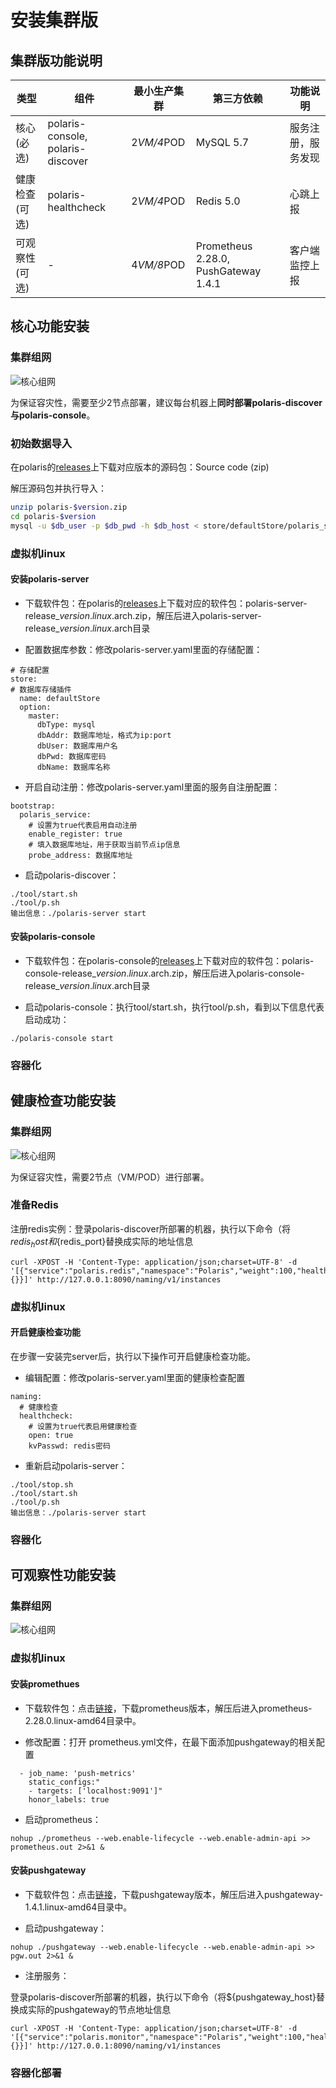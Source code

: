# 安装集群版

## 集群版功能说明

| 类型     | 组件                               | 最小生产集群 | 第三方依赖                           | 功能说明           |
| -------- | ---------------------------------- | ------------ | ------------------------------------ | ------------------ |
| 核心(必选)     | polaris-console,  polaris-discover | 2*VM/4*POD   | MySQL 5.7                            | 服务注册，服务发现 |
| 健康检查(可选) | polaris-healthcheck                | 2*VM/4*POD   | Redis 5.0                            | 心跳上报           |
| 可观察性(可选) | -                                  | 4*VM/8*POD   | Prometheus 2.28.0, PushGateway 1.4.1 | 客户端监控上报     |


## 核心功能安装

### 集群组网

![核心组网](图片\集群版安装\核心组网.png)

为保证容灾性，需要至少2节点部署，建议每台机器上**同时部署polaris-discover与polaris-console**。

### 初始数据导入

在polaris的[releases](https://github.com/polarismesh/polaris/releases)上下载对应版本的源码包：Source code (zip) 

解压源码包并执行导入：

```bash
unzip polaris-$version.zip
cd polaris-$version
mysql -u $db_user -p $db_pwd -h $db_host < store/defaultStore/polaris_server.sql
```


### 虚拟机linux

#### 安装polaris-server

- 下载软件包：在polaris的[releases](https://github.com/polarismesh/polaris/releases)上下载对应的软件包：polaris-server-release_$version.linux.$arch.zip，解压后进入polaris-server-release_$version.linux.$arch目录

- 配置数据库参数：修改polaris-server.yaml里面的存储配置：
```
# 存储配置
store:
# 数据库存储插件
  name: defaultStore
  option:
    master:
      dbType: mysql
      dbAddr: 数据库地址，格式为ip:port
      dbUser: 数据库用户名
      dbPwd: 数据库密码
      dbName: 数据库名称
```

- 开启自动注册：修改polaris-server.yaml里面的服务自注册配置：
```
bootstrap:
  polaris_service:
    # 设置为true代表启用自动注册
    enable_register: true
    # 填入数据库地址，用于获取当前节点ip信息
    probe_address: 数据库地址
```

- 启动polaris-discover：
```
./tool/start.sh
./tool/p.sh
输出信息：./polaris-server start
```

#### 安装polaris-console

- 下载软件包：在polaris-console的[releases](https://github.com/polarismesh/polaris-console/releases)上下载对应的软件包：polaris-console-release_$version.linux.$arch.zip，解压后进入polaris-console-release_$version.linux.$arch目录

- 启动polaris-console：执行tool/start.sh，执行tool/p.sh，看到以下信息代表启动成功：
```
./polaris-console start
```


### 容器化







## 健康检查功能安装

### 集群组网
![核心组网](图片\集群版安装\健康检查组网.png)

为保证容灾性，需要2节点（VM/POD）进行部署。

### 准备Redis

注册redis实例：登录polaris-discover所部署的机器，执行以下命令（将${redis_host}和${redis_port}替换成实际的地址信息
```
curl -XPOST -H 'Content-Type: application/json;charset=UTF-8' -d '[{"service":"polaris.redis","namespace":"Polaris","weight":100,"healthy":true,"isolate":false,"port":${redis_port},"host":"'${redis_host}'","enable_health_check":false,"metadata":{}}]' http://127.0.0.1:8090/naming/v1/instances
```

### 虚拟机linux

#### 开启健康检查功能

在步骤一安装完server后，执行以下操作可开启健康检查功能。

- 编辑配置：修改polaris-server.yaml里面的健康检查配置

```
naming:
  # 健康检查
  healthcheck:
    # 设置为true代表启用健康检查
    open: true
    kvPasswd: redis密码
```

- 重新启动polaris-server：
```
./tool/stop.sh
./tool/start.sh
./tool/p.sh
输出信息：./polaris-server start
```

### 容器化






## 可观察性功能安装

### 集群组网

![核心组网](图片\集群版安装\监控上报组网.png)


### 虚拟机linux

#### 安装promethues

- 下载软件包：点击[链接](https://github.com/prometheus/prometheus/releases/download/v2.28.0/prometheus-2.28.0.linux-amd64.tar.gz)，下载prometheus版本，解压后进入prometheus-2.28.0.linux-amd64目录中。

- 修改配置：打开 prometheus.yml文件，在最下面添加pushgateway的相关配置

```
  - job_name: 'push-metrics'
    static_configs:"
    - targets: ['localhost:9091']"
    honor_labels: true     
```

- 启动prometheus：
```
nohup ./prometheus --web.enable-lifecycle --web.enable-admin-api >> prometheus.out 2>&1 &
```

#### 安装pushgateway

- 下载软件包：点击[链接](https://github.com/prometheus/pushgateway/releases/download/v1.4.1/pushgateway-1.4.1.linux-amd64.zip)，下载pushgateway版本，解压后进入pushgateway-1.4.1.linux-amd64目录中。

- 启动pushgateway：

```
nohup ./pushgateway --web.enable-lifecycle --web.enable-admin-api >> pgw.out 2>&1 &
```

- 注册服务：

登录polaris-discover所部署的机器，执行以下命令（将${pushgateway_host}替换成实际的pushgateway的节点地址信息
```
curl -XPOST -H 'Content-Type: application/json;charset=UTF-8' -d '[{"service":"polaris.monitor","namespace":"Polaris","weight":100,"healthy":true,"isolate":false,"port":9091,"host":"'${pushgateway_host}'","enable_health_check":false,"metadata":{}}]' http://127.0.0.1:8090/naming/v1/instances
```

### 容器化部署


